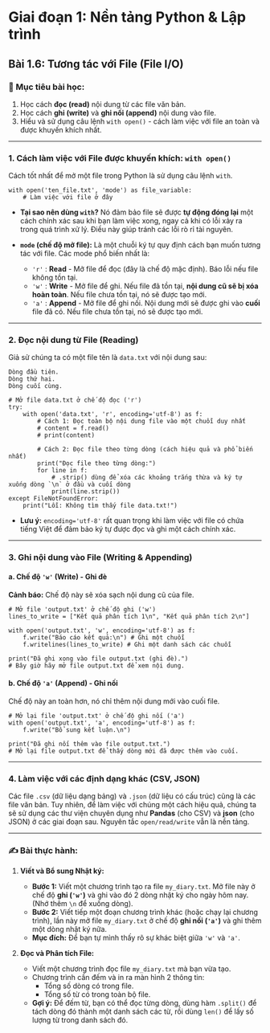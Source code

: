 # Giai đoạn 1: Nền tảng Python & Lập trình
## Bài 1.6: Tương tác với File (File I/O)

### **🎯 Mục tiêu bài học:**
1.  Học cách **đọc (read)** nội dung từ các file văn bản.
2.  Học cách **ghi (write)** và **ghi nối (append)** nội dung vào file.
3.  Hiểu và sử dụng câu lệnh `with open()` - cách làm việc với file an toàn và được khuyến khích nhất.

---

### **1. Cách làm việc với File được khuyến khích: `with open()`**

Cách tốt nhất để mở một file trong Python là sử dụng câu lệnh `with`.

    with open('ten_file.txt', 'mode') as file_variable:
        # Làm việc với file ở đây

* **Tại sao nên dùng `with`?** Nó đảm bảo file sẽ được **tự động đóng lại** một cách chính xác sau khi bạn làm việc xong, ngay cả khi có lỗi xảy ra trong quá trình xử lý. Điều này giúp tránh các lỗi rò rỉ tài nguyên.

* **`mode` (chế độ mở file):** Là một chuỗi ký tự quy định cách bạn muốn tương tác với file. Các mode phổ biến nhất là:
    * `'r'` : **Read** - Mở file để đọc (đây là chế độ mặc định). Báo lỗi nếu file không tồn tại.
    * `'w'` : **Write** - Mở file để ghi. Nếu file đã tồn tại, **nội dung cũ sẽ bị xóa hoàn toàn**. Nếu file chưa tồn tại, nó sẽ được tạo mới.
    * `'a'` : **Append** - Mở file để ghi nối. Nội dung mới sẽ được ghi vào **cuối** file đã có. Nếu file chưa tồn tại, nó sẽ được tạo mới.

---

### **2. Đọc nội dung từ File (Reading)**

Giả sử chúng ta có một file tên là `data.txt` với nội dung sau:

```text
Dòng đầu tiên.
Dòng thứ hai.
Dòng cuối cùng.
```

    # Mở file data.txt ở chế độ đọc ('r')
    try:
        with open('data.txt', 'r', encoding='utf-8') as f:
            # Cách 1: Đọc toàn bộ nội dung file vào một chuỗi duy nhất
            # content = f.read()
            # print(content)
            
            # Cách 2: Đọc file theo từng dòng (cách hiệu quả và phổ biến nhất)
            print("Đọc file theo từng dòng:")
            for line in f:
                # .strip() dùng để xóa các khoảng trắng thừa và ký tự xuống dòng `\n` ở đầu và cuối dòng
                print(line.strip())
    except FileNotFoundError:
        print("Lỗi: Không tìm thấy file data.txt!")


* **Lưu ý:** `encoding='utf-8'` rất quan trọng khi làm việc với file có chứa tiếng Việt để đảm bảo ký tự được đọc và ghi một cách chính xác.

---

### **3. Ghi nội dung vào File (Writing & Appending)**

#### **a. Chế độ `'w'` (Write) - Ghi đè**

**Cảnh báo:** Chế độ này sẽ xóa sạch nội dung cũ của file.

    # Mở file 'output.txt' ở chế độ ghi ('w')
    lines_to_write = ["Kết quả phân tích 1\n", "Kết quả phân tích 2\n"]

    with open('output.txt', 'w', encoding='utf-8') as f:
        f.write("Báo cáo kết quả:\n") # Ghi một chuỗi
        f.writelines(lines_to_write) # Ghi một danh sách các chuỗi

    print("Đã ghi xong vào file output.txt (ghi đè).")
    # Bây giờ hãy mở file output.txt để xem nội dung.

#### **b. Chế độ `'a'` (Append) - Ghi nối**

Chế độ này an toàn hơn, nó chỉ thêm nội dung mới vào cuối file.

    # Mở lại file 'output.txt' ở chế độ ghi nối ('a')
    with open('output.txt', 'a', encoding='utf-8') as f:
        f.write("Bổ sung kết luận.\n")

    print("Đã ghi nối thêm vào file output.txt.")
    # Mở lại file output.txt để thấy dòng mới đã được thêm vào cuối.

---

### **4. Làm việc với các định dạng khác (CSV, JSON)**

Các file `.csv` (dữ liệu dạng bảng) và `.json` (dữ liệu có cấu trúc) cũng là các file văn bản. Tuy nhiên, để làm việc với chúng một cách hiệu quả, chúng ta sẽ sử dụng các thư viện chuyên dụng như **Pandas** (cho CSV) và **json** (cho JSON) ở các giai đoạn sau. Nguyên tắc `open/read/write` vẫn là nền tảng.

---

### **✍️ Bài thực hành:**

1.  **Viết và Bổ sung Nhật ký:**
    * **Bước 1:** Viết một chương trình tạo ra file `my_diary.txt`. Mở file này ở chế độ **ghi (`'w'`)** và ghi vào đó 2 dòng nhật ký cho ngày hôm nay. (Nhớ thêm `\n` để xuống dòng).
    * **Bước 2:** Viết tiếp một đoạn chương trình khác (hoặc chạy lại chương trình), lần này mở file `my_diary.txt` ở chế độ **ghi nối (`'a'`)** và ghi thêm một dòng nhật ký nữa.
    * **Mục đích:** Để bạn tự mình thấy rõ sự khác biệt giữa `'w'` và `'a'`.

2.  **Đọc và Phân tích File:**
    * Viết một chương trình đọc file `my_diary.txt` mà bạn vừa tạo.
    * Chương trình cần đếm và in ra màn hình 2 thông tin:
        * Tổng số dòng có trong file.
        * Tổng số từ có trong toàn bộ file.
    * **Gợi ý:** Để đếm từ, bạn có thể đọc từng dòng, dùng hàm `.split()` để tách dòng đó thành một danh sách các từ, rồi dùng `len()` để lấy số lượng từ trong danh sách đó.